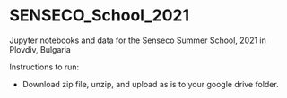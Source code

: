 # SENSECO_School_2021
Jupyter notebooks and data for the Senseco Summer School, 2021 in Plovdiv, Bulgaria


Instructions to run:

- Download zip file, unzip, and upload as is to your google drive folder. 



